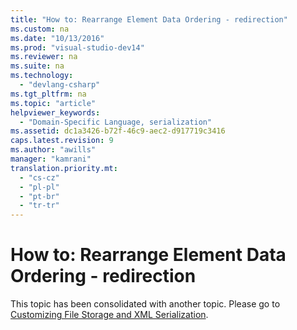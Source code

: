 ```yaml
---
title: "How to: Rearrange Element Data Ordering - redirection"
ms.custom: na
ms.date: "10/13/2016"
ms.prod: "visual-studio-dev14"
ms.reviewer: na
ms.suite: na
ms.technology: 
  - "devlang-csharp"
ms.tgt_pltfrm: na
ms.topic: "article"
helpviewer_keywords: 
  - "Domain-Specific Language, serialization"
ms.assetid: dc1a3426-b72f-46c9-aec2-d917719c3416
caps.latest.revision: 9
ms.author: "awills"
manager: "kamrani"
translation.priority.mt: 
  - "cs-cz"
  - "pl-pl"
  - "pt-br"
  - "tr-tr"
---
```

# How to: Rearrange Element Data Ordering - redirection
This topic has been consolidated with another topic. Please go to [Customizing File Storage and XML Serialization](../modeling/customizing-file-storage-and-xml-serialization.md).
